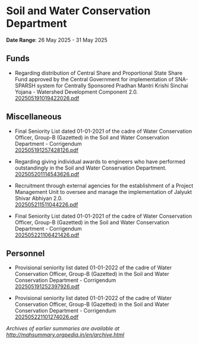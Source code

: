 # Soil and Water Conservation Department

**Date Range**: 26 May 2025 - 31 May 2025


## Funds
- Regarding distribution of Central Share and Proportional State Share Fund approved by the Central Government for implementation of SNA-SPARSH system for Centrally Sponsored Pradhan Mantri Krishi Sinchai Yojana - Watershed Development Component 2.0.\
  [202505191019422026.pdf](https://gr.maharashtra.gov.in/Site/Upload/Government%20Resolutions/English/202505191019422026.pdf)

## Miscellaneous
- Final Seniority List dated 01-01-2021 of the cadre of Water Conservation Officer, Group-B (Gazetted) in the Soil and Water Conservation Department - Corrigendum\
  [202505191257428126.pdf](https://gr.maharashtra.gov.in/Site/Upload/Government%20Resolutions/English/202505191257428126.pdf)

- Regarding giving individual awards to engineers who have performed outstandingly in the Soil and Water Conservation Department.\
  [202505201114543626.pdf](https://gr.maharashtra.gov.in/Site/Upload/Government%20Resolutions/English/202505201114543626.pdf)

- Recruitment through external agencies for the establishment of a Project Management Unit to oversee and manage the implementation of Jalyukt Shivar Abhiyan 2.0.\
  [202505211511044226.pdf](https://gr.maharashtra.gov.in/Site/Upload/Government%20Resolutions/English/202505211511044226.pdf)

- Final Seniority List dated 01-01-2021 of the cadre of Water Conservation Officer, Group-B (Gazetted) in the Soil and Water Conservation Department - Corrigendum\
  [202505221106421426.pdf](https://gr.maharashtra.gov.in/Site/Upload/Government%20Resolutions/English/202505221106421426.pdf)

## Personnel
- Provisional seniority list dated 01-01-2022 of the cadre of Water Conservation Officer, Group-B (Gazetted) in the Soil and Water Conservation Department - Corrigendum\
  [202505191252397926.pdf](https://gr.maharashtra.gov.in/Site/Upload/Government%20Resolutions/English/202505191252397926.pdf)

- Provisional seniority list dated 01-01-2022 of the cadre of Water Conservation Officer, Group-B (Gazetted) in the Soil and Water Conservation Department - Corrigendum\
  [202505221101274026.pdf](https://gr.maharashtra.gov.in/Site/Upload/Government%20Resolutions/English/202505221101274026.pdf)


*Archives of earlier summaries are available at http://mahsummary.orgpedia.in/en/archive.html*